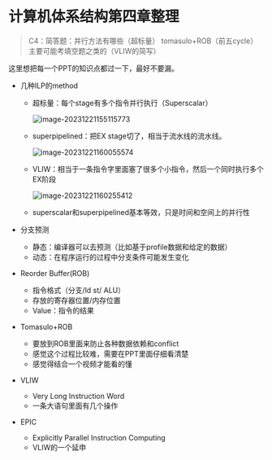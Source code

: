 # 计算机体系结构第四章整理

> C4：简答题：并行方法有哪些（超标量）  tomasulo+ROB（前五cycle） 主要可能考填空题之类的（VLIW的简写）

这里想把每一个PPT的知识点都过一下，最好不要漏。

- 几种ILP的method

  - 超标量：每个stage有多个指令并行执行（Superscalar）

    ![image-20231221155115773](C:\Users\84865\Desktop\mypro\Computer-Architecture-Review\pics\4-1)

  - superpipelined：把EX stage切了，相当于流水线的流水线。

    ![image-20231221160055574](C:\Users\84865\Desktop\mypro\Computer-Architecture-Review\pics\4-2)

  - VLIW：相当于一条指令字里面塞了很多个小指令，然后一个同时执行多个EX阶段

    ![image-20231221160255412](C:\Users\84865\Desktop\mypro\Computer-Architecture-Review\pics\4-3)

  - superscalar和superpipelined基本等效，只是时间和空间上的并行性

- 分支预测

  - 静态：编译器可以去预测（比如基于profile数据和给定的数据）
  - 动态：在程序运行的过程中分支条件可能发生变化

- Reorder Buffer(ROB)

  - 指令格式（分支/ld st/ ALU）
  - 存放的寄存器位置/内存位置
  - Value：指令的结果
  
- Tomasulo+ROB

  - 要放到ROB里面来防止各种数据依赖和conflict
  - 感觉这个过程比较难，需要在PPT里面仔细看清楚
  - 感觉得结合一个视频才能看的懂
  
- VLIW

  - Very Long Instruction Word
  - 一条大语句里面有几个操作

- EPIC

  - Explicitly Parallel Instruction Computing
  - VLIW的一个延申

  

  

  